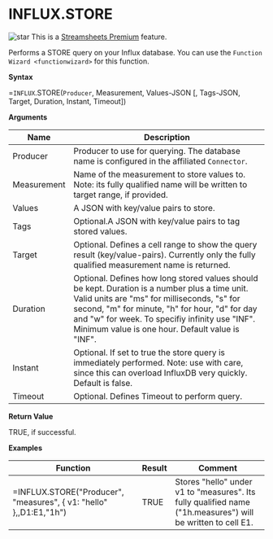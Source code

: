 # INFLUX.STORE

![star](/images/star.svg) This is a [Streamsheets
Premium](https://cedalo.com/download/) feature.

Performs a STORE query on your Influx database. You can use the
`Function Wizard <functionwizard>` for this function.

**Syntax**

=`INFLUX`.STORE(`Producer`, Measurement, Values-JSON \[, Tags-JSON,
Target, Duration, Instant, Timeout\])

**Arguments**

| Name        | Description                                                                                                                                                                                                                                                                                           |
|-------------|-------------------------------------------------------------------------------------------------------------------------------------------------------------------------------------------------------------------------------------------------------------------------------------------------------|
| Producer    | Producer to use for querying. The database name is configured in the affiliated `Connector`.                                                                                                                                                                                                          |
| Measurement | Name of the measurement to store values to. Note: its fully qualified name will be written to target range, if provided.                                                                                                                                                                              |
| Values      | A JSON with key/value pairs to store.                                                                                                                                                                                                                                                                 |
| Tags        | Optional.A JSON with key/value pairs to tag stored values.                                                                                                                                                                                                                                            |
| Target      | Optional. Defines a cell range to show the query result (key/value-pairs). Currently only the fully qualified measurement name is returned.                                                                                                                                                           |
| Duration    | Optional. Defines how long stored values should be kept. Duration is a number plus a time unit. Valid units are "ms" for milliseconds, "s" for second, "m" for minute, "h" for hour, "d" for day and "w" for week. To specifiy infinity use "INF". Minimum value is one hour. Default value is "INF". |
| Instant     | Optional. If set to true the store query is immediately performed. Note: use with care, since this can overload InfluxDB very quickly. Default is false.                                                                                                                                              |
| Timeout     | Optional. Defines Timeout to perform query.                                                                                                                                                                                                                                                           |

**Return Value**

TRUE, if successful.

**Examples**

| Function                                                           | Result | Comment                                                                                                     |
|--------------------------------------------------------------------|--------|-------------------------------------------------------------------------------------------------------------|
| =INFLUX.STORE("Producer", "measures", { v1: "hello" },,D1:E1,"1h") | TRUE   | Stores "hello" under v1 to "measures". Its fully qualified name ("1h.measures") will be written to cell E1. |
